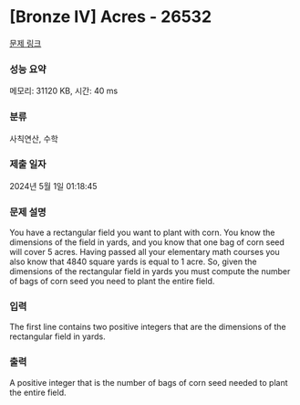 # [Bronze IV] Acres - 26532 

[문제 링크](https://www.acmicpc.net/problem/26532) 

### 성능 요약

메모리: 31120 KB, 시간: 40 ms

### 분류

사칙연산, 수학

### 제출 일자

2024년 5월 1일 01:18:45

### 문제 설명

<p>You have a rectangular field you want to plant with corn. You know the dimensions of the field in yards, and you know that one bag of corn seed will cover 5 acres. Having passed all your elementary math courses you also know that 4840 square yards is equal to 1 acre. So, given the dimensions of the rectangular field in yards you must compute the number of bags of corn seed you need to plant the entire field.</p>

### 입력 

 <p>The first line contains two positive integers that are the dimensions of the rectangular field in yards.</p>

### 출력 

 <p>A positive integer that is the number of bags of corn seed needed to plant the entire field.</p>

